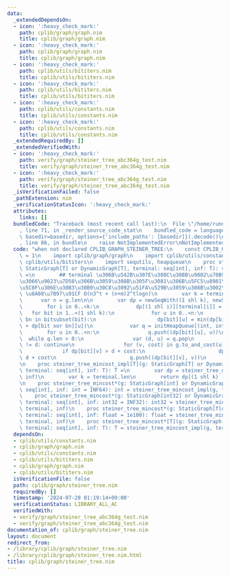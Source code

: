 ```yaml
---
data:
  _extendedDependsOn:
  - icon: ':heavy_check_mark:'
    path: cplib/graph/graph.nim
    title: cplib/graph/graph.nim
  - icon: ':heavy_check_mark:'
    path: cplib/graph/graph.nim
    title: cplib/graph/graph.nim
  - icon: ':heavy_check_mark:'
    path: cplib/utils/bititers.nim
    title: cplib/utils/bititers.nim
  - icon: ':heavy_check_mark:'
    path: cplib/utils/bititers.nim
    title: cplib/utils/bititers.nim
  - icon: ':heavy_check_mark:'
    path: cplib/utils/constants.nim
    title: cplib/utils/constants.nim
  - icon: ':heavy_check_mark:'
    path: cplib/utils/constants.nim
    title: cplib/utils/constants.nim
  _extendedRequiredBy: []
  _extendedVerifiedWith:
  - icon: ':heavy_check_mark:'
    path: verify/graph/steiner_tree_abc364g_test.nim
    title: verify/graph/steiner_tree_abc364g_test.nim
  - icon: ':heavy_check_mark:'
    path: verify/graph/steiner_tree_abc364g_test.nim
    title: verify/graph/steiner_tree_abc364g_test.nim
  _isVerificationFailed: false
  _pathExtension: nim
  _verificationStatusIcon: ':heavy_check_mark:'
  attributes:
    links: []
  bundledCode: "Traceback (most recent call last):\n  File \"/home/runner/.local/lib/python3.10/site-packages/onlinejudge_verify/documentation/build.py\"\
    , line 71, in _render_source_code_stat\n    bundled_code = language.bundle(stat.path,\
    \ basedir=basedir, options={'include_paths': [basedir]}).decode()\n  File \"/home/runner/.local/lib/python3.10/site-packages/onlinejudge_verify/languages/nim.py\"\
    , line 86, in bundle\n    raise NotImplementedError\nNotImplementedError\n"
  code: "when not declared CPLIB_GRAPH_STEINER_TREE:\n    const CPLIB_GRAPH_RESTORE_STEINER_TREE*\
    \ = 1\n    import cplib/graph/graph\n    import cplib/utils/constants\n    import\
    \ cplib/utils/bititers\n    import sequtils, heapqueue\n    proc steiner_tree_dp*[T](g:\
    \ StaticGraph[T] or DynamicGraph[T], terminal: seq[int], inf: T): seq[seq[T]]\
    \ =\n        ## terminal \u306B\u542B\u307E\u308C\u308B\u9802\u70B9\u3092\u5168\
    \u3066\u9023\u7D50\u306B\u3059\u308B\u305F\u3081\u306B\u5FC5\u8981\u306A\u6700\
    \u5C0F\u306E\u30B3\u30B9\u30C8\u3092\u51FA\u529B\u3059\u308B\u3002\n        ##\
    \ \u8A08\u7B97\u91CF O(n3^t + (n+m)2^tlogn)\n        var k = terminal.len\n  \
    \      var n = g.len\n\n        var dp = newSeqWith((1 shl k), newSeqWith(n, inf))\n\
    \        for i in 0..<k:\n            dp[(1 shl i)][terminal[i]] = 0\n\n     \
    \   for bit in 1..<(1 shl k):\n            for u in 0..<n:\n                for\
    \ bn in bitsubset(bit):\n                    dp[bit][u] = min(dp[bit][u], dp[bn][u]\
    \ + dp[bit xor bn][u])\n            var q = initHeapQueue[(int, int)]()\n    \
    \        for u in 0..<n:\n                q.push((dp[bit][u], u))\n          \
    \  while q.len > 0:\n                var (d, u) = q.pop\n                if dp[bit][u]\
    \ != d: continue\n                for (v, cost) in g.to_and_cost(u):\n       \
    \             if dp[bit][v] > d + cost:\n                        dp[bit][v] =\
    \ d + cost\n                        q.push((dp[bit][v], v))\n        return dp\n\
    \n    proc steiner_tree_mincost_impl[T](g: StaticGraph[T] or DynamicGraph[T],\
    \ terminal: seq[int], inf: T): T =\n        var dp = steiner_tree_dp(g, terminal,\
    \ inf)\n        var k = terminal.len\n        return dp[(1 shl k) - 1][terminal[0]]\n\
    \n    proc steiner_tree_mincost*(g: StaticGraph[int] or DynamicGraph[int], terminal:\
    \ seq[int], inf: int = INF64): int = steiner_tree_mincost_impl(g, terminal, inf)\n\
    \    proc steiner_tree_mincost*(g: StaticGraph[int32] or DynamicGraph[int32],\
    \ terminal: seq[int], inf: int32 = INF32): int32 = steiner_tree_mincost_impl(g,\
    \ terminal, inf)\n    proc steiner_tree_mincost*(g: StaticGraph[float] or DynamicGraph[float],\
    \ terminal: seq[int], inf: float = 1e100): float = steiner_tree_mincost_impl(g,\
    \ terminal, inf)\n    proc steiner_tree_mincost*[T](g: StaticGraph[T] or DynamicGraph[T],\
    \ terminal: seq[int], inf: T): T = steiner_tree_mincost_impl(g, terminal, inf)\n"
  dependsOn:
  - cplib/utils/constants.nim
  - cplib/graph/graph.nim
  - cplib/utils/constants.nim
  - cplib/utils/bititers.nim
  - cplib/graph/graph.nim
  - cplib/utils/bititers.nim
  isVerificationFile: false
  path: cplib/graph/steiner_tree.nim
  requiredBy: []
  timestamp: '2024-07-28 01:19:14+09:00'
  verificationStatus: LIBRARY_ALL_AC
  verifiedWith:
  - verify/graph/steiner_tree_abc364g_test.nim
  - verify/graph/steiner_tree_abc364g_test.nim
documentation_of: cplib/graph/steiner_tree.nim
layout: document
redirect_from:
- /library/cplib/graph/steiner_tree.nim
- /library/cplib/graph/steiner_tree.nim.html
title: cplib/graph/steiner_tree.nim
---
```

